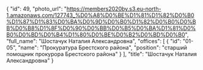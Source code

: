 {
    "id": 49,
    "photo_url": "https://members2020by.s3.eu-north-1.amazonaws.com/127743_%D0%A8%D0%BE%D1%81%D1%82%D0%B0%D1%87%D1%83%D0%BA%D0%9D%D0%B0%D1%82%D0%B0%D0%BB%D0%B8%D1%8F%D0%90%D0%BB%D0%B5%D0%BA%D1%81%D0%B0%D0%BD%D0%B4%D1%80%D0%BE%D0%B2%D0%BD%D0%B0",
    "full_name": "Шостачук Наталия Александровна",
    "offices": [
        {
            "id": "01-05",
            "name": "Прокуратура Брестского района",
            "position": "старший помощник прокурора Брестского района"
        }
    ],
    "title": "Шостачук Наталия Александровна"
}
